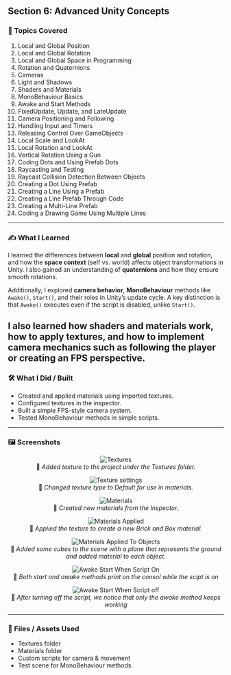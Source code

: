 ## Section 6: Advanced Unity Concepts

### 📌 Topics Covered  

1. Local and Global Position  
2. Local and Global Rotation  
3. Local and Global Space in Programming  
4. Rotation and Quaternions  
5. Cameras  
6. Light and Shadows  
7. Shaders and Materials  
8. MonoBehaviour Basics  
9. Awake and Start Methods  
10. FixedUpdate, Update, and LateUpdate  
11. Camera Positioning and Following  
12. Handling Input and Timers  
13. Releasing Control Over GameObjects  
14. Local Scale and LookAt  
15. Local Rotation and LookAt  
16. Vertical Rotation Using a Gun  
17. Coding Dots and Using Prefab Dots  
18. Raycasting and Testing  
19. Raycast Collision Detection Between Objects  
20. Creating a Dot Using Prefab  
21. Creating a Line Using a Prefab  
22. Creating a Line Prefab Through Code  
23. Creating a Multi-Line Prefab  
24. Coding a Drawing Game Using Multiple Lines  

---

### ✍️ What I Learned

I learned the differences between **local** and **global** position and rotation, and how the **space context** (self vs. world) affects object transformations in Unity. I also gained an understanding of **quaternions** and how they ensure smooth rotations.

Additionally, I explored **camera behavior**, **MonoBehaviour** methods like `Awake()`, `Start()`, and their roles in Unity’s update cycle. A key distinction is that `Awake()` executes even if the script is disabled, unlike `Start()`.

I also learned how **shaders** and **materials** work, how to **apply textures**, and how to implement camera mechanics such as **following the player** or creating an **FPS perspective**.
---

### 🛠️ What I Did / Built  

* Created and applied materials using imported textures.  
* Configured textures in the inspector.  
* Built a simple FPS-style camera system.  
* Tested MonoBehaviour methods in simple scripts.

---

### 🖼️ Screenshots  

<div align="center">

![Textures](https://i.imgur.com/kpssQdZ.png)  
📌 *Added texture to the project under the Textures folder.*

![Texture settings](https://i.imgur.com/XMw0hJA.png)  
📌 *Changed texture type to Default for use in materials.*

![Materials](https://i.imgur.com/vX9XqLJ.png)  
📌 *Created new materials from the Inspector.*

![Materials Applied](https://i.imgur.com/WSMpYe5.png)  
📌 *Applied the texture to create a new Brick and Box material.*

![Materials Applied To Objects](https://i.imgur.com/RZ5WYmP.png)  
📌 *Added some cubes to the scene with a plane that represents the ground and added material to each object.*


![Awake Start When Script On](https://i.imgur.com/5rvKvfQ.png)  
📌 *Both start and awake methods print on the consol while the scipt is on*

![Awake Start When Script off](https://i.imgur.com/Un22WPh.png)  
📌 *After turning off the script, we notice that only the awake method keeps working*


</div>

---

### 📁 Files / Assets Used  

* Textures folder  
* Materials folder  
* Custom scripts for camera & movement  
* Test scene for MonoBehaviour methods  

